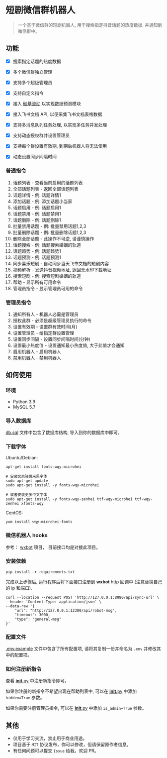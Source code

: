 # 短剧微信群机器人

> 一个基于微信群的短剧机器人, 用于搜索指定抖音话题的热度数据, 并通知到微信群中。

## 功能
- [x] 搜索指定话题的热度数据
- [x] 多个微信群独立管理
- [x] 支持多个超级管理员
- [x] 支持自定义指令
- [x] 接入 [硅基流动](https://cloud.siliconflow.cn/i/NO6ShUc3) 以实现数据预测模块
- [x] 接入飞书文档 API, 以便采集飞书文档表格数据
- [x] 支持多消息队列任务处理, 以实现多任务并发处理
- [x] 支持动态授权群并设置管理员
- [x] 支持每个群设置有效期, 到期后机器人将无法使用
- [x] 动态设置同步间隔时间


### 普通指令
1. 话题列表 - 查看当前启用的话题列表
2. 全部话题列表 - 返回全部话题列表
3. 话题详情 - 例: 话题详情1
4. 添加话题 - 例: 添加话题小当家
5. 话题启用 - 例: 话题启用1
6. 话题禁用 - 例: 话题禁用1
7. 话题删除 - 例: 话题删除1
8. 批量禁用话题 - 例: 批量禁用话题1,2,3
9. 批量删除话题 - 例: 批量删除话题1,2,3
10. 删除全部话题 - 此操作不可逆, 请谨慎操作
11. 话题搜索 - 例: 话题搜索婚姻的轨道
12. 话题趋势 - 例: 话题趋势1
13. 话题预测 - 例: 话题预测1
14. 同步喜乐短剧 - 自动同步当天飞书文档的短剧内容
15. 视频解析 - 发送抖音视频地址, 返回无水印下载地址
16. 搜索短剧 - 例: 搜索短剧婚姻的轨道
17. 帮助 - 显示所有可用命令
18. 管理员指令 - 显示管理员可用的命令

### 管理员指令
1. 通知所有人 - 机器人必需是管理员
2. 授权此群 - 必须是超级管理员执行的命令
3. 设置有效期 - 设置群有效时间(月)
4. 设置管理员 - 给指定群设置管理
5. 设置同步间隔 - 设置同步间隔时间(分钟)
6. 设置最小热度值 - 设置通知最小热度值, 大于此值才会通知
7. 启用机器人 - 启用机器人
8. 禁用机器人 - 禁用机器人

## 如何使用

### 环境
- Python 3.9
- MySQL 5.7

### 导入数据库
[db.sql](db.sql) 文件中包含了数据库结构, 导入到你的数据库中即可。

### 下载字体

Ubuntu/Debian:

```shell
apt-get install fonts-wqy-microhei

# 安装文泉驿微米黑字体
sudo apt-get update
sudo apt-get install -y fonts-wqy-microhei

# 或者安装更多中文字体
sudo apt-get install -y fonts-wqy-zenhei ttf-wqy-microhei ttf-wqy-zenhei xfonts-wqy
```

CentOS:

```shell
yum install wqy-microhei-fonts
```

### 微信机器人 hooks

参考： [wxbot](https://github.com/RipperTs/wxbot) 项目， 目前接口均是对接此项目。

### 安装依赖

```shell
pip install -r requirements.txt
```

完成以上步骤后, 运行程序后将下面接口注册到 **wxbot** http 回调中 (注意替换自己的 ip 和端口).
```shell
curl --location --request POST 'http://127.0.0.1:8080/api/sync-url' \
--header 'Content-Type: application/json' \
--data-raw '{
    "url": "http://127.0.0.1:12300/api/robot-msg",
    "timeout": 3000,
    "type": "general-msg"
}'
```

### 配置文件
[.env.example](.env.example) 文件中包含了所有配置项, 请将其复制一份并命名为 `.env` 并修改其中的配置项。


### 如何注册新指令
查看 [__init__.py](commands/__init__.py) 中注册新指令即可。   

如果你注册的新指令不希望出现在帮助列表中, 可以在 [__init__.py](commands/__init__.py) 中添加 `hidden=True` 参数。      

如果你需要注册管理员指令, 可以在 [__init__.py](commands/__init__.py) 中添加 `is_admin=True` 参数。   


## 其他
- 仅用于学习交流，禁止用于商业用途。
- 项目基于 `MIT` 协议发布，你可以修改，但请保留原作者信息。
- 有任何问题可以提交 `Issue` 给我，欢迎 PR。